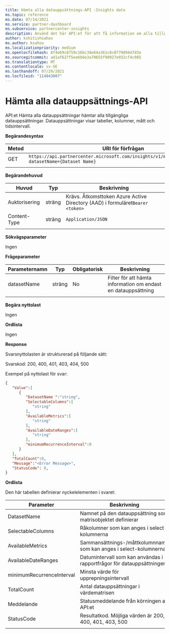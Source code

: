 ```yaml
---
title: Hämta alla datauppsättnings-API :Insights data
ms.topic: reference
ms.date: 07/14/2021
ms.service: partner-dashboard
ms.subservice: partnercenter-insights
description: Använd det här API:et för att få information om alla tillgängliga datauppsättningar i Partner Center-insikter.
author: kshitishsahoo
ms.author: ksahoo
ms.localizationpriority: medium
ms.openlocfilehash: 8f4e69c8759c16bc38e64a361c8c077989447d3e
ms.sourcegitcommit: ad1af627f5ee6b6e3a70655f90927e932cf4c985
ms.translationtype: MT
ms.contentlocale: sv-SE
ms.lasthandoff: 07/29/2021
ms.locfileid: "114843807"
---
```

# <a name="get-all-datasets-api"></a>Hämta alla datauppsättnings-API

API:et Hämta alla datauppsättningar hämtar alla tillgängliga datauppsättningar. Datauppsättningar visar tabeller, kolumner, mått och tidsintervall.

**Begärandesyntax**

|    Metod    |    URI för förfrågan    |
|    ----    |    ----    |
|    GET    |    `https://api.partnercenter.microsoft.com/insights/v1/mpn/ScheduledDataset?datasetName={Dataset Name}`     |
|        |        |

**Begärandehuvud**

|    Huvud    |    Typ    |    Beskrivning    |
|    ----    |    ----    |    ----    |
|    Auktorisering    |    sträng    |    Krävs. Åtkomsttoken Azure Active Directory (AAD) i formuläret`Bearer <token>`    |
|    Content-Type    |    sträng    |    `Application/JSON`    |
|        |        |        |

**Sökvägsparameter**

Ingen

**Frågeparameter**

|    Parameternamn    |    Typ    |    Obligatorisk    |    Beskrivning    |
|    ----    |    ----    |    ----    |    ----    |
|    datasetName    |    sträng    |    No    |    Filter för att hämta information om endast en datauppsättning    |
|        |        |        |        |

**Begära nyttolast**

Ingen

**Ordlista**

Ingen

**Response**

Svarsnyttolasten är strukturerad på följande sätt:

Svarskod: 200, 400, 401, 403, 404, 500

Exempel på nyttolast för svar:

```json
{ 
   "Value":[ 
      { 
         "DatasetName ":"string", 
         "SelectableColumns":[ 
            "string" 
         ], 
         "AvailableMetrics":[ 
            "string" 
         ], 
         "AvailableDateRanges":[ 
            "string" 
         ], 
         "minimumRecurrenceInterval":0 
      } 
   ], 
   "TotalCount":0, 
   "Message":"<Error Message>", 
   "StatusCode": 0, 
} 
```

**Ordlista**

Den här tabellen definierar nyckelelementen i svaret:

|    Parameter    |    Beskrivning    |
|    ----    |    ----    |
|    DatasetName     |    Namnet på den datauppsättning som matrisobjektet definierar     |
|    SelectableColumns     |    Råkolumner som kan anges i select-kolumnerna     |
|    AvailableMetrics     |    Sammansättnings-/måttkolumnnamn som kan anges i select-kolumnerna     |
|    AvailableDateRanges     |    Datumintervall som kan användas i rapportfrågor för datauppsättningen     |
|    minimumRecurrenceInterval     |    Minsta värde för upprepningsintervall     |
|    TotalCount     |    Antal datauppsättningar i värdematrisen     |
|    Meddelande     |    Statusmeddelande från körningen av API:et     |
|    StatusCode     |    Resultatkod. Möjliga värden är 200, 400, 401, 403, 500     |
|        |        |
